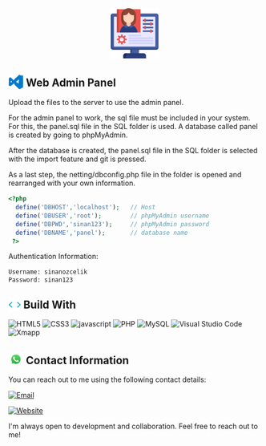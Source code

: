 <div align="center">
  <img src="img/icon.png" alt="Web Admin Panel" width="100" height="100">
</div>

## <img src="img/visual-studio.gif" width="30" style="margin-bottom: -5px;"> Web Admin Panel

Upload the files to the server to use the admin panel.

For the admin panel to work, the sql file must be included in your system. For this, the panel.sql file in the SQL folder is used. A database called panel is created by going to phpMyAdmin.

After the database is created, the panel.sql file in the SQL folder is selected with the import feature and git is pressed.

As a last step, the netting/dbconfig.php file in the folder is opened and rearranged with your own information.

```php
<?php 
  define('DBHOST','localhost');   // Host
  define('DBUSER','root');        // phpMyAdmin username
  define('DBPWD','sinan123');     // phpMyAdmin password
  define('DBNAME','panel');       // database name
 ?>
```

Authentication Information:

```
Username: sinanozcelik
Password: sinan123
```

## <img src="img/code.webp" width ="25" style="margin-bottom: -5px;"> Build With
![HTML5](https://img.shields.io/badge/html5-%23E34F26.svg?style=for-the-badge&logo=html5&logoColor=white)
![CSS3](https://img.shields.io/badge/css3-%231572B6.svg?style=for-the-badge&logo=css3&logoColor=white)
![javascript](https://img.shields.io/badge/javascript%20-%23323330.svg?&style=for-the-badge&logo=javascript&logoColor=%23F7DF1E)
![PHP](https://img.shields.io/badge/php-%23777BB4.svg?style=for-the-badge&logo=php&logoColor=white)
![MySQL](https://img.shields.io/badge/MySQL-00000F?style=for-the-badge&logo=mysql&logoColor=white)
![Visual Studio Code](https://img.shields.io/badge/Visual%20Studio%20Code-0078d7.svg?style=for-the-badge&logo=visual-studio-code&logoColor=white)
![Xmapp](https://img.shields.io/badge/Xampp-F37623?style=for-the-badge&logo=xampp&logoColor=white)

## <img src="img/whatsapp.gif" width="30" style="margin-bottom: -5px;"> Contact Information

You can reach out to me using the following contact details:

[![Email](https://img.shields.io/badge/Email-info%40sinanozcelik.com-brightgreen)](mailto:info@sinanozcelik.com)

[![Website](https://img.shields.io/badge/Website-sinanozcelik.com-blue)](https://sinanozcelik.com)

I'm always open to development and collaboration. Feel free to reach out to me!